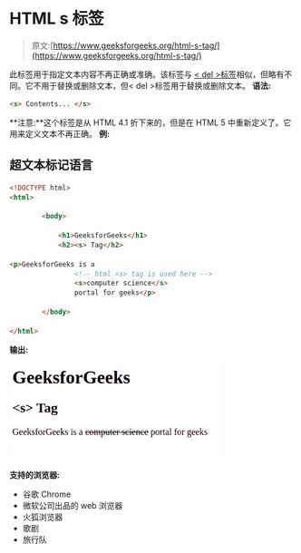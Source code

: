 # HTML s 标签

> 原文:[https://www.geeksforgeeks.org/html-s-tag/](https://www.geeksforgeeks.org/html-s-tag/)

此标签用于指定文本内容不再正确或准确。该标签与 [< del >标签](https://www.geeksforgeeks.org/html-del-tag/)相似，但略有不同。它不用于替换或删除文本，但< del >标签用于替换或删除文本。
**语法:**

```html
<s> Contents... </s>
```

**注意:**这个标签是从 HTML 4.1 折下来的，但是在 HTML 5 中重新定义了。它用来定义文本不再正确。
**例:**

## 超文本标记语言

```html
<!DOCTYPE html>
<html>

        <body>

            <h1>GeeksforGeeks</h1>
            <h2><s> Tag</h2>

<p>GeeksforGeeks is a
                <!-- html <s> tag is used here -->
                <s>computer science</s>
                portal for geeks</p>

        </body>

</html>
```

**输出:**

![](img/80f34817eee119919058c022a7d62df2.png)

**支持的浏览器:**

*   谷歌 Chrome
*   微软公司出品的 web 浏览器
*   火狐浏览器
*   歌剧
*   旅行队